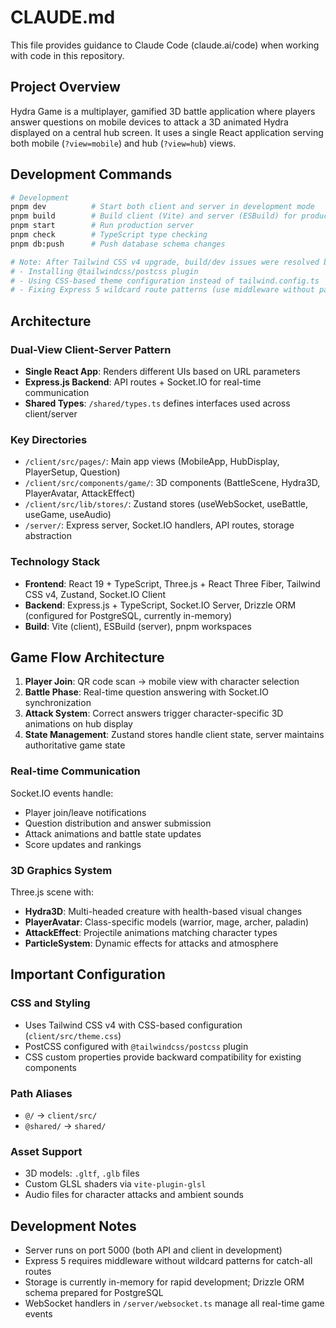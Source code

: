 # CLAUDE.md

This file provides guidance to Claude Code (claude.ai/code) when working with code in this repository.

## Project Overview

Hydra Game is a multiplayer, gamified 3D battle application where players answer questions on mobile devices to attack a 3D animated Hydra displayed on a central hub screen. It uses a single React application serving both mobile (`?view=mobile`) and hub (`?view=hub`) views.

## Development Commands

```bash
# Development
pnpm dev          # Start both client and server in development mode
pnpm build        # Build client (Vite) and server (ESBuild) for production
pnpm start        # Run production server
pnpm check        # TypeScript type checking
pnpm db:push      # Push database schema changes

# Note: After Tailwind CSS v4 upgrade, build/dev issues were resolved by:
# - Installing @tailwindcss/postcss plugin
# - Using CSS-based theme configuration instead of tailwind.config.ts
# - Fixing Express 5 wildcard route patterns (use middleware without patterns)
```

## Architecture

### Dual-View Client-Server Pattern
- **Single React App**: Renders different UIs based on URL parameters
- **Express.js Backend**: API routes + Socket.IO for real-time communication
- **Shared Types**: `/shared/types.ts` defines interfaces used across client/server

### Key Directories
- `/client/src/pages/`: Main app views (MobileApp, HubDisplay, PlayerSetup, Question)
- `/client/src/components/game/`: 3D components (BattleScene, Hydra3D, PlayerAvatar, AttackEffect)
- `/client/src/lib/stores/`: Zustand stores (useWebSocket, useBattle, useGame, useAudio)
- `/server/`: Express server, Socket.IO handlers, API routes, storage abstraction

### Technology Stack
- **Frontend**: React 19 + TypeScript, Three.js + React Three Fiber, Tailwind CSS v4, Zustand, Socket.IO Client
- **Backend**: Express.js + TypeScript, Socket.IO Server, Drizzle ORM (configured for PostgreSQL, currently in-memory)
- **Build**: Vite (client), ESBuild (server), pnpm workspaces

## Game Flow Architecture

1. **Player Join**: QR code scan → mobile view with character selection
2. **Battle Phase**: Real-time question answering with Socket.IO synchronization
3. **Attack System**: Correct answers trigger character-specific 3D animations on hub display
4. **State Management**: Zustand stores handle client state, server maintains authoritative game state

### Real-time Communication
Socket.IO events handle:
- Player join/leave notifications
- Question distribution and answer submission  
- Attack animations and battle state updates
- Score updates and rankings

### 3D Graphics System
Three.js scene with:
- **Hydra3D**: Multi-headed creature with health-based visual changes
- **PlayerAvatar**: Class-specific models (warrior, mage, archer, paladin) 
- **AttackEffect**: Projectile animations matching character types
- **ParticleSystem**: Dynamic effects for attacks and atmosphere

## Important Configuration

### CSS and Styling
- Uses Tailwind CSS v4 with CSS-based configuration (`client/src/theme.css`)
- PostCSS configured with `@tailwindcss/postcss` plugin
- CSS custom properties provide backward compatibility for existing components

### Path Aliases
- `@/` → `client/src/`
- `@shared/` → `shared/`

### Asset Support
- 3D models: `.gltf`, `.glb` files
- Custom GLSL shaders via `vite-plugin-glsl`
- Audio files for character attacks and ambient sounds

## Development Notes

- Server runs on port 5000 (both API and client in development)
- Express 5 requires middleware without wildcard patterns for catch-all routes
- Storage is currently in-memory for rapid development; Drizzle ORM schema prepared for PostgreSQL
- WebSocket handlers in `/server/websocket.ts` manage all real-time game events